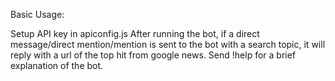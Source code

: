 Basic Usage:

Setup API key in apiconfig.js
After running the bot, if a direct message/direct mention/mention is sent to the bot with a search topic, it will reply with a url of the top hit from google news.
Send !help for a brief explanation of the bot.
